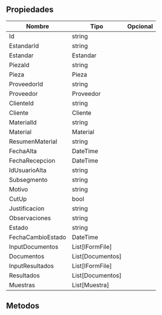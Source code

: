 ## Propiedades

|Nombre|Tipo|Opcional|
|---|---|---|
|Id|string||
|EstandarId|string||
|Estandar|Estandar||
|PiezaId|string||
|Pieza|Pieza||
|ProveedorId|string||
|Proveedor|Proveedor||
|ClienteId|string||
|Cliente|Cliente||
|MaterialId|string||
|Material|Material||
|ResumenMaterial|string||
|FechaAlta|DateTime||
|FechaRecepcion|DateTime||
|IdUsuarioAlta|string||
|Subsegmento|string||
|Motivo|string||
|CutUp|bool||
|Justificacion|string||
|Observaciones|string||
|Estado|string||
|FechaCambioEstado|DateTime||
|InputDocumentos|List[IFormFile]||
|Documentos|List[Documentos]||
|InputResultados|List[IFormFile]||
|Resultados|List[Documentos]||
|Muestras|List[Muestra]||

## Metodos

